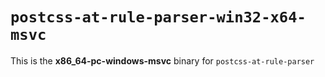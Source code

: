 # `postcss-at-rule-parser-win32-x64-msvc`

This is the **x86_64-pc-windows-msvc** binary for `postcss-at-rule-parser`
